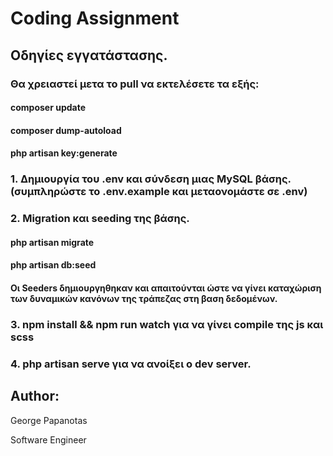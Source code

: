 # Coding Assignment

## Οδηγίες εγγατάστασης.

### Θα χρειαστεί μετα το pull να εκτελέσετε τα εξής:

#### composer update

#### composer dump-autoload

#### php artisan key:generate

### 1. Δημιουργία του .env και σύνδεση μιας MySQL βάσης. (συμπληρώστε το .env.example και μεταονομάστε σε .env)

### 2. Migration και seeding της βάσης.

#### php artisan migrate

#### php artisan db:seed

#### Οι Seeders δημιουργηθηκαν και απαιτούνται ώστε να γίνει καταχώριση των δυναμικών κανόνων της τράπεζας στη βαση δεδομένων.

### 3. npm install && npm run watch για να γίνει compile της js και scss

### 4. php artisan serve για να ανοίξει ο dev server.

## Author:

<p> George Papanotas </p>
<p> Software Engineer </p>
